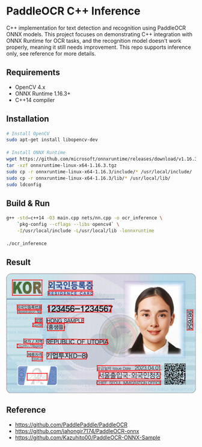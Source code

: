 # PaddleOCR C++ Inference

C++ implementation for text detection and recognition using PaddleOCR ONNX models. This project focuses on demonstrating C++ integration with ONNX Runtime for OCR tasks, and the recognition model doesn't work properly, meaning it still needs improvement. This repo supports inference only, see reference for more details.

## Requirements

- OpenCV 4.x
- ONNX Runtime 1.16.3+
- C++14 compiler

## Installation

```bash
# Install OpenCV
sudo apt-get install libopencv-dev

# Install ONNX Runtime
wget https://github.com/microsoft/onnxruntime/releases/download/v1.16.3/onnxruntime-linux-x64-1.16.3.tgz
tar -xzf onnxruntime-linux-x64-1.16.3.tgz
sudo cp -r onnxruntime-linux-x64-1.16.3/include/* /usr/local/include/
sudo cp -r onnxruntime-linux-x64-1.16.3/lib/* /usr/local/lib/
sudo ldconfig
```

## Build & Run

```bash
g++ -std=c++14 -O3 main.cpp nets/nn.cpp -o ocr_inference \
    `pkg-config --cflags --libs opencv4` \
    -I/usr/local/include -L/usr/local/lib -lonnxruntime

./ocr_inference
```

## Result

![title](assets/demo.png)

## Reference

- https://github.com/PaddlePaddle/PaddleOCR
- https://github.com/jahongir7174/PaddleOCR-onnx
- https://github.com/Kazuhito00/PaddleOCR-ONNX-Sample
